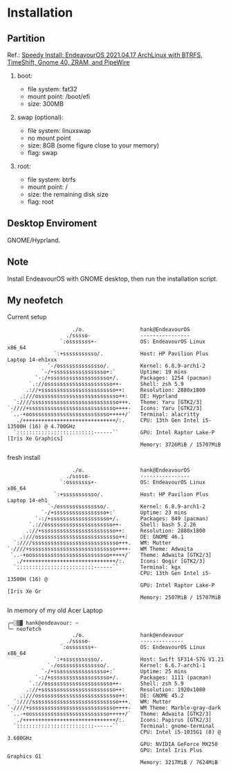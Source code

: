 # Installation

## Partition

Ref.: [Speedy Install: EndeavourOS 2021.04.17 ArchLinux with BTRFS, TimeShift, Gnome 40, ZRAM, and PipeWire ](https://www.youtube.com/watch?v=o7JizzJ6SJ0)

1. boot:
   - file system: fat32
   - mount point: /boot/efi
   - size: 300MB
2. swap (optional):
   - file system: linuxswap
   - no mount point
   - size: 8GB (some figure close to your memory)
   - flag: swap
3. root:

   - file system: btrfs
   - mount point: /
   - size: the remaining disk size
   - flag: root

## Desktop Enviroment

GNOME/Hyprland.

## Note

Install EndeavourOS with GNOME desktop, then run the installation script.

##  My neofetch

Current setup

```
                     ./o.                  hank@EndeavourOS
                   ./sssso-                ----------------
                 `:osssssss+-              OS: EndeavourOS Linux x86_64
               `:+sssssssssso/.            Host: HP Pavilion Plus Laptop 14-eh1xxx
             `-/ossssssssssssso/.          Kernel: 6.8.9-arch1-2
           `-/+sssssssssssssssso+:`        Uptime: 19 mins
         `-:/+sssssssssssssssssso+/.       Packages: 1254 (pacman)
       `.://osssssssssssssssssssso++-      Shell: zsh 5.9
      .://+ssssssssssssssssssssssso++:     Resolution: 2880x1800
    .:///ossssssssssssssssssssssssso++:    DE: Hyprland
  `:////ssssssssssssssssssssssssssso+++.   Theme: Yaru [GTK2/3]
`-////+ssssssssssssssssssssssssssso++++-   Icons: Yaru [GTK2/3]
 `..-+oosssssssssssssssssssssssso+++++/`   Terminal: alacritty
   ./++++++++++++++++++++++++++++++/:.     CPU: 13th Gen Intel i5-13500H (16) @ 4.700GHz
  `:::::::::::::::::::::::::------``       GPU: Intel Raptor Lake-P [Iris Xe Graphics]
                                           Memory: 3726MiB / 15707MiB

```

fresh install

```
                     ./o.                  hank@EndeavourOS
                   ./sssso-                ----------------
                 `:osssssss+-              OS: EndeavourOS Linux x86_64
               `:+sssssssssso/.            Host: HP Pavilion Plus Laptop 14-eh1
             `-/ossssssssssssso/.          Kernel: 6.8.9-arch1-2
           `-/+sssssssssssssssso+:`        Uptime: 23 mins
         `-:/+sssssssssssssssssso+/.       Packages: 849 (pacman)
       `.://osssssssssssssssssssso++-      Shell: bash 5.2.26
      .://+ssssssssssssssssssssssso++:     Resolution: 2880x1800
    .:///ossssssssssssssssssssssssso++:    DE: GNOME 46.1
  `:////ssssssssssssssssssssssssssso+++.   WM: Mutter
`-////+ssssssssssssssssssssssssssso++++-   WM Theme: Adwaita
 `..-+oosssssssssssssssssssssssso+++++/`   Theme: Adwaita [GTK2/3]
   ./++++++++++++++++++++++++++++++/:.     Icons: Qogir [GTK2/3]
  `:::::::::::::::::::::::::------``       Terminal: kgx
                                           CPU: 13th Gen Intel i5-13500H (16) @
                                           GPU: Intel Raptor Lake-P [Iris Xe Gr
                                           Memory: 2507MiB / 15707MiB

```

In memory of my old Acer Laptop

```
╭─░▒▓ hank@endeavour: ~
╰─ neofetch
                     ./o.                  hank@endeavour
                   ./sssso-                --------------
                 `:osssssss+-              OS: EndeavourOS Linux x86_64
               `:+sssssssssso/.            Host: Swift SF314-57G V1.21
             `-/ossssssssssssso/.          Kernel: 6.6.7-arch1-1
           `-/+sssssssssssssssso+:`        Uptime: 25 mins
         `-:/+sssssssssssssssssso+/.       Packages: 1111 (pacman)
       `.://osssssssssssssssssssso++-      Shell: zsh 5.9
      .://+ssssssssssssssssssssssso++:     Resolution: 1920x1080
    .:///ossssssssssssssssssssssssso++:    DE: GNOME 45.2
  `:////ssssssssssssssssssssssssssso+++.   WM: Mutter
`-////+ssssssssssssssssssssssssssso++++-   WM Theme: Marble-gray-dark
 `..-+oosssssssssssssssssssssssso+++++/`   Theme: Adwaita [GTK2/3]
   ./++++++++++++++++++++++++++++++/:.     Icons: Papirus [GTK2/3]
  `:::::::::::::::::::::::::------``       Terminal: gnome-terminal
                                           CPU: Intel i5-1035G1 (8) @ 3.600GHz
                                           GPU: NVIDIA GeForce MX250
                                           GPU: Intel Iris Plus Graphics G1
                                           Memory: 3217MiB / 7624MiB

```
